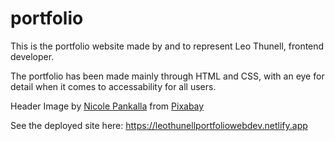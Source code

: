 # portfolio
This is the portfolio website made by and to represent Leo Thunell, frontend developer.

The portfolio has been made mainly through HTML and CSS, with an eye for detail when it comes to accessability for all users.


Header Image by <a href="https://pixabay.com/users/medienservice-1888061/?utm_source=link-attribution&amp;utm_medium=referral&amp;utm_campaign=image&amp;utm_content=2917553">Nicole Pankalla</a> from <a href="https://pixabay.com//?utm_source=link-attribution&amp;utm_medium=referral&amp;utm_campaign=image&amp;utm_content=2917553">Pixabay</a>

See the deployed site here: https://leothunellportfoliowebdev.netlify.app